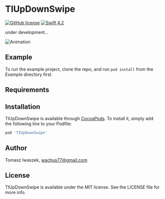 # TIUpDownSwipe

[![GitHub license](https://img.shields.io/badge/license-MIT-lightgrey.svg)](https://raw.githubusercontent.com/wachus77/TIUpDownSwipe/master/LICENSE)
[![Swift 4.2](https://img.shields.io/badge/Swift-4.2-green.svg?style=flat)](https://developer.apple.com/swift/)

under development...

![Animation](https://raw.githubusercontent.com/wachus77/TIUpDownSwipe/master/Screenshots/first.gif)

## Example

To run the example project, clone the repo, and run `pod install` from the Example directory first.

## Requirements

## Installation

TIUpDownSwipe is available through [CocoaPods](https://cocoapods.org). To install
it, simply add the following line to your Podfile:

```ruby
pod 'TIUpDownSwipe'
```

## Author

Tomasz Iwaszek, wachus77@gmail.com

## License

TIUpDownSwipe is available under the MIT license. See the LICENSE file for more info.
